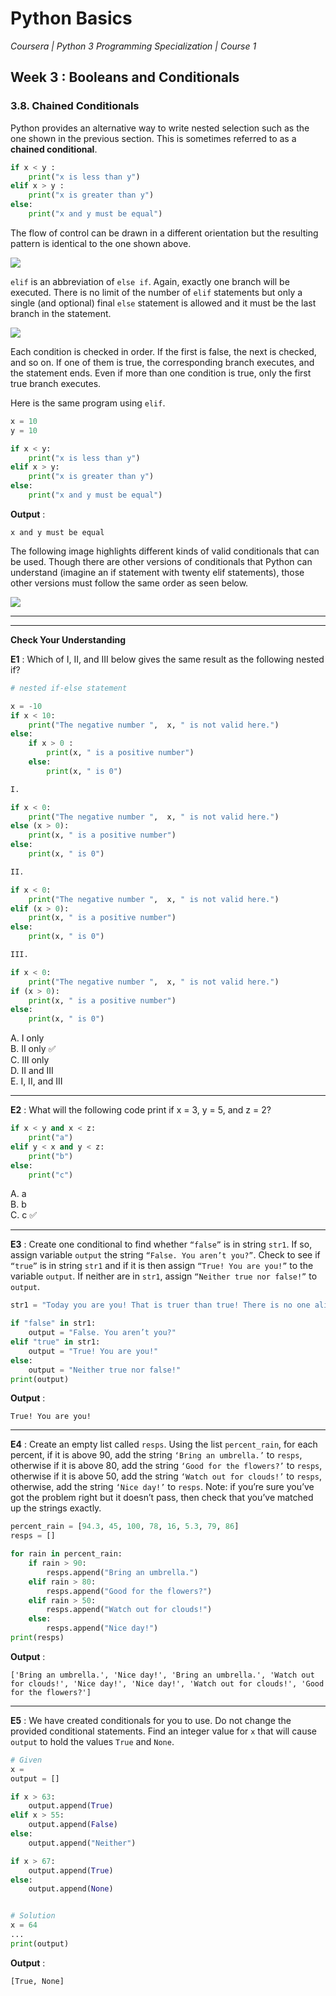 # Python Basics
*Coursera | Python 3 Programming Specialization | Course 1*

## Week 3 : Booleans and Conditionals
### 3.8. Chained Conditionals

Python provides an alternative way to write nested selection such as the one shown in the previous section. This is sometimes referred to as a **chained conditional**.

```python
if x < y :
	print("x is less than y")
elif x > y :
	print("x is greater than y")
else:
	print("x and y must be equal")
```

The flow of control can be drawn in a different orientation but the resulting pattern is identical to the one shown above.

![](https://fopp.umsi.education/runestone/static/fopp/_images/flowchart_chained_conditional.png)

`elif` is an abbreviation of `else if`. Again, exactly one branch will be executed. There is no limit of the number of `elif` statements but only a single (and optional) final `else` statement is allowed and it must be the last branch in the statement.

![](https://fopp.umsi.education/runestone/static/fopp/_images/conditionals_overview.png)

Each condition is checked in order. If the first is false, the next is checked, and so on. If one of them is true, the corresponding branch executes, and the statement ends. Even if more than one condition is true, only the first true branch executes.

Here is the same program using `elif`.

```python
x = 10
y = 10

if x < y:
    print("x is less than y")
elif x > y:
    print("x is greater than y")
else:
    print("x and y must be equal")
```

**Output** :

```
x and y must be equal
```

The following image highlights different kinds of valid conditionals that can be used. Though there are other versions of conditionals that Python can understand (imagine an if statement with twenty elif statements), those other versions must follow the same order as seen below.

![](https://fopp.umsi.education/runestone/static/fopp/_images/valid_conditionals.png)


----
----

**Check Your Understanding**

**E1** : Which of I, II, and III below gives the same result as the following nested if?

```python
# nested if-else statement

x = -10
if x < 10:
	print("The negative number ",  x, " is not valid here.")
else:
	if x > 0 :
		print(x, " is a positive number")
	else:
		print(x, " is 0")
```

```python
I.

if x < 0:
    print("The negative number ",  x, " is not valid here.")
else (x > 0):
    print(x, " is a positive number")
else:
    print(x, " is 0")
```

```python
II.

if x < 0:
    print("The negative number ",  x, " is not valid here.")
elif (x > 0):
    print(x, " is a positive number")
else:
    print(x, " is 0")
```


```python
III.

if x < 0:
    print("The negative number ",  x, " is not valid here.")
if (x > 0):
    print(x, " is a positive number")
else:
    print(x, " is 0")
```

A. I only  <br>
B. II only ✅ <br>
C. III only  <br>
D. II and III  <br>
E. I, II, and III  <br>

---

**E2** : What will the following code print if x = 3, y = 5, and z = 2?

```python
if x < y and x < z:
    print("a")
elif y < x and y < z:
    print("b")
else:
    print("c")
```

A. a <br>
B. b <br>
C. c ✅ <br>


---

**E3** : Create one conditional to find whether `“false”` is in string `str1`. If so, assign variable `output` the string `“False. You aren’t you?”`. Check to see if `“true”` is in string `str1` and if it is then assign `“True! You are you!”` to the variable `output`. If neither are in `str1`, assign `“Neither true nor false!”` to `output`.

```python
str1 = "Today you are you! That is truer than true! There is no one alive who is you-er than you!"

if "false" in str1:
    output = "False. You aren’t you?"
elif "true" in str1:
	output = "True! You are you!"
else:
	output = "Neither true nor false!"
print(output)
```

**Output** :

```
True! You are you!
```


---

**E4** : Create an empty list called `resps`. Using the list `percent_rain`, for each percent, if it is above 90, add the string `‘Bring an umbrella.’` to `resps`, otherwise if it is above 80, add the string `‘Good for the flowers?’` to `resps`, otherwise if it is above 50, add the string `‘Watch out for clouds!’` to `resps`, otherwise, add the string `‘Nice day!’` to `resps`. Note: if you’re sure you’ve got the problem right but it doesn’t pass, then check that you’ve matched up the strings exactly.

```python
percent_rain = [94.3, 45, 100, 78, 16, 5.3, 79, 86]
resps = []

for rain in percent_rain:
	if rain > 90:
		resps.append("Bring an umbrella.")
	elif rain > 80:
		resps.append("Good for the flowers?")
	elif rain > 50:
		resps.append("Watch out for clouds!")
	else:
		resps.append("Nice day!")
print(resps)
```

**Output** :

```
['Bring an umbrella.', 'Nice day!', 'Bring an umbrella.', 'Watch out for clouds!', 'Nice day!', 'Nice day!', 'Watch out for clouds!', 'Good for the flowers?']
```


---

**E5** : We have created conditionals for you to use. Do not change the provided conditional statements. Find an integer value for `x` that will cause `output` to hold the values `True` and `None`.

```python
# Given
x =
output = []

if x > 63:
    output.append(True)
elif x > 55:
    output.append(False)
else:
    output.append("Neither")

if x > 67:
    output.append(True)
else:
    output.append(None)


# Solution
x = 64
...
print(output)
```

**Output** :

```
[True, None]
```

